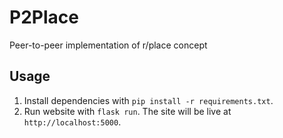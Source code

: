 # P2Place
Peer-to-peer implementation of r/place concept

## Usage

1. Install dependencies with `pip install -r requirements.txt`.
2. Run website with `flask run`. The site will be live at `http://localhost:5000`.
